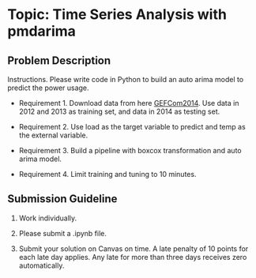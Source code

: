 # Topic: Time Series Analysis with pmdarima

## Problem Description

Instructions. Please write code in Python to build an auto arima model to
predict the power usage.

* Requirement 1. Download data from here [GEFCom2014](https://drive.google.com/file/d/10caPNePhGMOZW1W5-bFbqplsqVpS7BMz/view?usp=sharing). Use data in 2012 and 2013 as training set, and data in 2014 as testing set.

* Requirement 2. Use load as the target variable to predict and temp as the external variable.

* Requirement 3. Build a pipeline with boxcox transformation and auto arima model.

* Requirement 4. Limit training and tuning to 10 minutes.

## Submission Guideline

1. Work individually.

2. Please submit a .ipynb file.

3. Submit your solution on Canvas on time. A late penalty of 10 points for each late day applies. Any late for more than three days receives zero automatically.